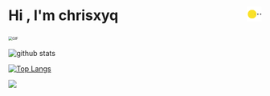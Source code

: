 <h1>Hi <img src="https://raw.githubusercontent.com/Aniket965/Aniket965/master/pacman.svg?sanitize=true" width="29px" align="right">, I'm chrisxyq</h1> 

<img align="center" alt="GIF" src="https://media.giphy.com/media/iIqmM5tTjmpOB9mpbn/giphy.gif" style="zoom:50%;" />

![github stats](https://github-readme-stats.vercel.app/api?username=chrisxyq&show_icons=true&theme=radical&hide_title=0)

[![Top Langs](https://github-readme-stats.vercel.app/api/top-langs/?username=chrisxyq&show_icons=true&theme=radical)](https://github.com/anuraghazra/github-readme-stats)

[![](https://github-readme-stats.vercel.app/api/pin/?username=chrisxyq&repo=spring-learning&theme=radical)](https://github.com/chrisxyq/spring-learning)



